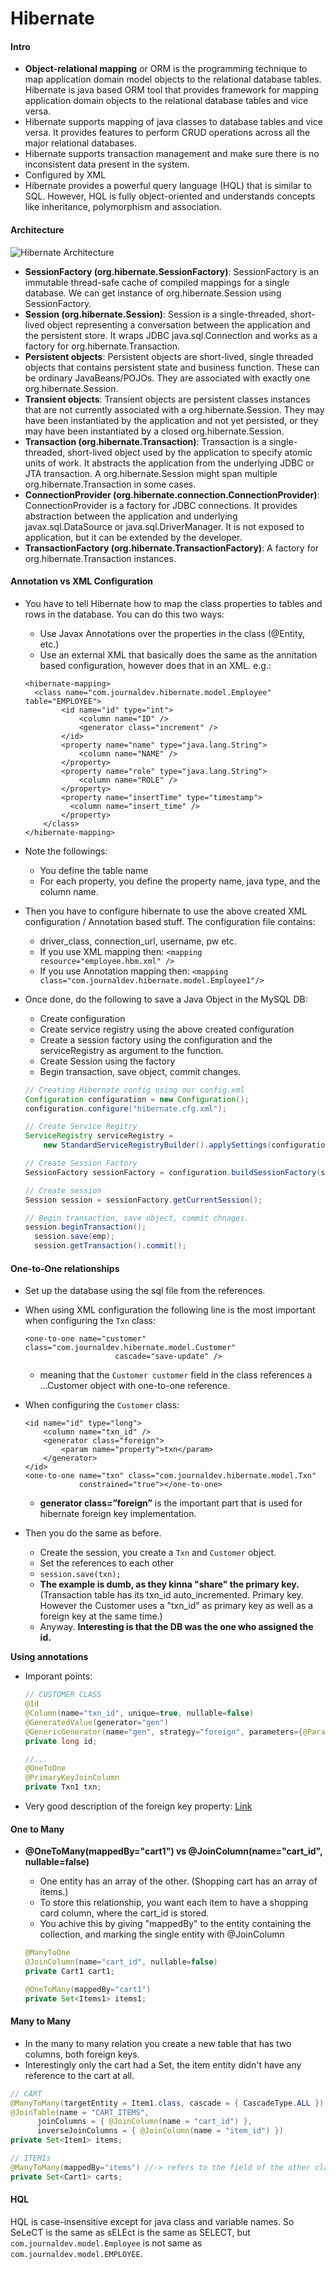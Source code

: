 # Hibernate

#### Intro
- **Object-relational mapping** or ORM is the programming technique to map application domain model objects to the relational database tables. Hibernate is java based ORM tool that provides framework for mapping application domain objects to the relational database tables and vice versa.
- Hibernate supports mapping of java classes to database tables and vice versa. It provides features to perform CRUD operations across all the major relational databases.
- Hibernate supports transaction management and make sure there is no inconsistent data present in the system.
- Configured by XML
- Hibernate provides a powerful query language (HQL) that is similar to SQL. However, HQL is fully object-oriented and understands concepts like inheritance, polymorphism and association.

#### Architecture
![Hibernate Architecture](https://cdn.journaldev.com/wp-content/uploads/2014/05/Hibernate-Architecture-Diagram.jpg "Hibernate architecture")

- **SessionFactory (org.hibernate.SessionFactory)**: SessionFactory is an immutable thread-safe cache of compiled mappings for a single database. We can get instance of org.hibernate.Session using SessionFactory.
- **Session (org.hibernate.Session)**: Session is a single-threaded, short-lived object representing a conversation between the application and the persistent store. It wraps JDBC java.sql.Connection and works as a factory for org.hibernate.Transaction.
- **Persistent objects**: Persistent objects are short-lived, single threaded objects that contains persistent state and business function. These can be ordinary JavaBeans/POJOs. They are associated with exactly one org.hibernate.Session.
- **Transient objects**: Transient objects are persistent classes instances that are not currently associated with a org.hibernate.Session. They may have been instantiated by the application and not yet persisted, or they may have been instantiated by a closed org.hibernate.Session.
- **Transaction (org.hibernate.Transaction)**: Transaction is a single-threaded, short-lived object used by the application to specify atomic units of work. It abstracts the application from the underlying JDBC or JTA transaction. A org.hibernate.Session might span multiple org.hibernate.Transaction in some cases.
- **ConnectionProvider (org.hibernate.connection.ConnectionProvider)**: ConnectionProvider is a factory for JDBC connections. It provides abstraction between the application and underlying javax.sql.DataSource or java.sql.DriverManager. It is not exposed to application, but it can be extended by the developer.
- **TransactionFactory (org.hibernate.TransactionFactory)**: A factory for org.hibernate.Transaction instances.

#### Annotation vs XML Configuration
- You have to tell Hibernate how to map the class properties to tables and rows in the database. You can do this two ways:
  - Use Javax Annotations over the properties in the class (@Entity, etc.)
  - Use an external XML that basically does the same as the annitation based configuration, however does that in an XML. e.g.:

  ```
  <hibernate-mapping>
  	<class name="com.journaldev.hibernate.model.Employee" table="EMPLOYEE">
          <id name="id" type="int">
              <column name="ID" />
              <generator class="increment" />
          </id>
          <property name="name" type="java.lang.String">
              <column name="NAME" />
          </property>
          <property name="role" type="java.lang.String">
              <column name="ROLE" />
          </property>
          <property name="insertTime" type="timestamp">
          	<column name="insert_time" />
          </property>
      </class>
  </hibernate-mapping>
  ```

- Note the followings:
  - You define the table name
  - For each property, you define the property name, java type, and the column name.


- Then you have to configure hibernate to use the above created XML configuration / Annotation based stuff. The configuration file contains:
  - driver_class, connection_url, username, pw etc.
  - If you use XML mapping then: `<mapping resource="employee.hbm.xml" />`
  - If you use Annotation mapping then: `<mapping class="com.journaldev.hibernate.model.Employee1"/>`

- Once done, do the following to save a Java Object in the MySQL DB:
  - Create configuration
  - Create service registry using the above created configuration
  - Create a session factory using the configuration and the serviceRegistry as argument to the function.
  - Create Session using the factory
  - Begin transaction, save object, commit changes.

  ```java
  // Creating Hibernate config using our config.xml
  Configuration configuration = new Configuration();
  configuration.configure("hibernate.cfg.xml");

  // Create Service Regitry
  ServiceRegistry serviceRegistry =
      new StandardServiceRegistryBuilder().applySettings(configuration.getProperties()).build();

  // Create Session Factory
  SessionFactory sessionFactory = configuration.buildSessionFactory(serviceRegistry);

  // Create session
  Session session = sessionFactory.getCurrentSession();

  // Begin transaction, save object, commit chnages.
  session.beginTransaction();
	session.save(emp);
	session.getTransaction().commit();
  ```

#### One-to-One relationships
- Set up the database using the sql file from the references.
- When using XML configuration the following line is the most important when configuring the `Txn` class:

  ```
  <one-to-one name="customer" class="com.journaldev.hibernate.model.Customer"
                      cascade="save-update" />
  ```

  - meaning that the `Customer customer` field in the class references a ...Customer object with one-to-one reference.

- When configuring the `Customer` class:

  ```
  <id name="id" type="long">
      <column name="txn_id" />
      <generator class="foreign">
          <param name="property">txn</param>
      </generator>
  </id>
  <one-to-one name="txn" class="com.journaldev.hibernate.model.Txn"
              constrained="true"></one-to-one>
  ```

  - **generator class=”foreign”** is the important part that is used for hibernate foreign key implementation.

- Then you do the same as before.
  - Create the session, you create a ``Txn`` and `Customer` object.
  - Set the references to each other
  - `session.save(txn);`
  - **The example is dumb, as they kinna "share" the primary key.** (Transaction table has its txn_id auto_incremented. Primary key. However the Customer uses a "txn_id" as primary key as well as a foreign key at the same time.)
  - Anyway. **Interesting is that the DB was the one who assigned the id.**


**Using annotations**
- Imporant points:

  ```java
  // CUSTOMER CLASS
  @Id
  @Column(name="txn_id", unique=true, nullable=false)
  @GeneratedValue(generator="gen")
  @GenericGenerator(name="gen", strategy="foreign", parameters={@Parameter(name="property", value="txn")})
  private long id;

  //...
  @OneToOne
  @PrimaryKeyJoinColumn
  private Txn1 txn;
  ```

- Very good description of the foreign key property: [Link](https://howtoprogramwithjava.com/hibernate-onetoone-annotation/)

#### One to Many
- **@OneToMany(mappedBy="cart1") vs @JoinColumn(name="cart_id", nullable=false)**
  - One entity has an array of the other. (Shopping cart has an array of items.)
  - To store this relationship, you want each item to have a shopping card column, where the cart_id is stored.
  - You achive this by giving "mappedBy" to the entity containing the collection, and marking the single entity with @JoinColumn

  ```java
  @ManyToOne
  @JoinColumn(name="cart_id", nullable=false)
  private Cart1 cart1;

  @OneToMany(mappedBy="cart1")
  private Set<Items1> items1;
  ```

#### Many to Many
- In the many to many relation you create a new table that has two columns, both foreign keys.
- Interestingly only the cart had a Set<Items>, the item entity didn't have any reference to the cart at all.
```java
// CART
@ManyToMany(targetEntity = Item1.class, cascade = { CascadeType.ALL })
@JoinTable(name = "CART_ITEMS",
      joinColumns = { @JoinColumn(name = "cart_id") },
      inverseJoinColumns = { @JoinColumn(name = "item_id") })
private Set<Item1> items;

// ITEM1s
@ManyToMany(mappedBy="items") //-> refers to the field of the other class!
private Set<Cart1> carts;
```

#### HQL
HQL is case-insensitive except for java class and variable names. So SeLeCT is the same as sELEct is the same as SELECT, but ``com.journaldev.model.Employee`` is not same as ``com.journaldev.model.EMPLOYEE``.
